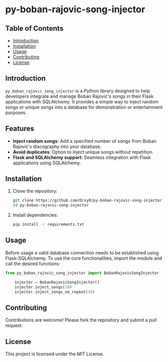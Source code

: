 # py-boban-rajovic-song-injector

## Table of Contents
- [Introduction](#introduction)
- [Installation](#installation)
- [Usage](#usage)
- [Contributing](#contributing)
- [License](#license)

## Introduction
`py_boban_rajovic_song_injector` is a Python library designed to help developers integrate and manage Boban Rajović's songs in their Flask applications with SQLAlchemy. It provides a simple way to inject random songs or unique songs into a database for demonstration or entertainment purposes.

## Features
- **Inject random songs**: Add a specified number of songs from Boban Rajović's discography into your database.
- **Avoid duplicates**: Option to inject unique songs without repetition.
- **Flask and SQLAlchemy support**: Seamless integration with Flask applications using SQLAlchemy.

## Installation
1. Clone the repository:
   ```bash
   git clone https://github.com/Drxy0/py-boban-rajovic-song-injector
   cd py-boban-rajovic-song-injector
   ```
2. Install dependencies:
    ```bash
    pip install -r requirements.txt
    ```

## Usage
Before usage a valid database connection needs to be established using Flask-SQLAlchemy.
To use the core functionalities, import the module and call the desired functions:
```python
from py_boban_rajovic_song_injector import BobanRajovicSongInjector

    injector = BobanRajovicSongInjector()
    injector.inject_songs(10)
    injector.inject_songs_no_repeat(10)
```
## Contributing
Contributions are welcome! Please fork the repository and submit a pull request.
## License
This project is licensed under the MIT License.